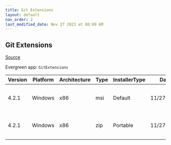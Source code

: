 ```yaml
---
title: Git Extensions
layout: default
nav_order: 2
last_modified_date: Nov 27 2023 at 08:09 AM
---
```


## Git Extensions

[Source](https://github.com/gitextensions/gitextensions)

Evergreen app: `GitExtensions`

| Version | Platform | Architecture | Type | InstallerType | Date       | Size     | URI                                                                                                                                                                                                                                                  |
| ------- | -------- | ------------ | ---- | ------------- | ---------- | -------- | ---------------------------------------------------------------------------------------------------------------------------------------------------------------------------------------------------------------------------------------------------- |
| 4.2.1   | Windows  | x86          | msi  | Default       | 11/27/2023 | 23248896 | [https://github.com/gitextensions/gitextensions/releases/download/v4.2.1/GitExtensions-4.2.1.17611-b0c0b2848.msi](https://github.com/gitextensions/gitextensions/releases/download/v4.2.1/GitExtensions-4.2.1.17611-b0c0b2848.msi)                   |
| 4.2.1   | Windows  | x86          | zip  | Portable      | 11/27/2023 | 22614104 | [https://github.com/gitextensions/gitextensions/releases/download/v4.2.1/GitExtensions-Portable-4.2.1.17611-b0c0b2848.zip](https://github.com/gitextensions/gitextensions/releases/download/v4.2.1/GitExtensions-Portable-4.2.1.17611-b0c0b2848.zip) |
